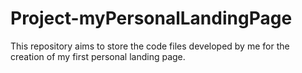 # Project-myPersonalLandingPage
This repository aims to store the code files developed by me for the creation of my first personal landing page.
